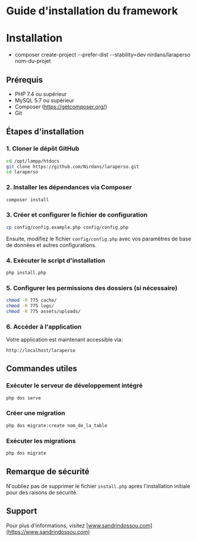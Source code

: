 # Guide d'installation du framework



# Installation 
- composer create-project --prefer-dist --stability=dev nirdans/laraperso nom-du-projet


## Prérequis
- PHP 7.4 ou supérieur
- MySQL 5.7 ou supérieur
- Composer (https://getcomposer.org/)
- Git

## Étapes d'installation

### 1. Cloner le dépôt GitHub
```bash
cd /opt/lampp/htdocs
git clone https://github.com/Nirdans/laraperso.git
cd laraperso
```

### 2. Installer les dépendances via Composer
```bash
composer install
```

### 3. Créer et configurer le fichier de configuration
```bash
cp config/config.example.php config/config.php
```
Ensuite, modifiez le fichier `config/config.php` avec vos paramètres de base de données et autres configurations.

### 4. Exécuter le script d'installation
```bash
php install.php
```

### 5. Configurer les permissions des dossiers (si nécessaire)
```bash
chmod -R 775 cache/
chmod -R 775 logs/
chmod -R 775 assets/uploads/
```

### 6. Accéder à l'application
Votre application est maintenant accessible via:
```
http://localhost/laraperso
```

## Commandes utiles

### Exécuter le serveur de développement intégré
```bash
php dos serve
```

### Créer une migration
```bash
php dos migrate:create nom_de_la_table
```

### Exécuter les migrations
```bash
php dos migrate
```

## Remarque de sécurité
N'oubliez pas de supprimer le fichier `install.php` après l'installation initiale pour des raisons de sécurité.

## Support
Pour plus d'informations, visitez [www.sandrindossou.com](https://www.sandrindossou.com)
